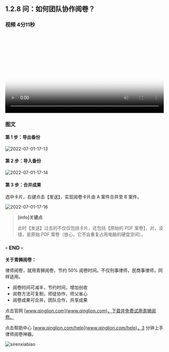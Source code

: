 ## 1.2.8 问：如何团队协作阅卷？


### 视频 4分11秒

<video id="my-video" class="video-js" controls preload="auto" width="100%"
poster="https://ipic.qinglion.com/2022-06-25-xietongyuejuan.jpeg" data-setup='{"aspectRatio":"16:9"}'>
<source src="https://ipic.qinglion.com/2022-06-25-xietongyuejuan.mp4" type='video/mp4' >
</video>


### 图文

#### 第 1 步：导出备份


![2022-07-01-17-13](https://ipic.qinglion.com/2022-07-01-17-13.png)

#### 第 2 步：导入备份

![2022-07-01-17-14](https://ipic.qinglion.com/2022-07-01-17-14.png)

#### 第 3 步：合并成果

选中卡片，右键点击【发送】，实现阅卷卡片由 A 案件合并至 B 案件。

![2022-07-01-17-16](https://ipic.qinglion.com/2022-07-01-17-16.png)



> **[info]关键点**
>
> 此时【发送】过去的不仅仅包括卡片，还包括【原始的 PDF 案卷】，对，没错，是原始 PDF 案卷（放心，它不会重复占用电脑的硬盘空间）。


### - END -

**关于青狮阅卷：**

律师阅卷，就用青狮阅卷，节约 50% 阅卷时间。不仅刑事律师，民商事律师，同样适用。

- 阅卷时间可减半，节约时间，增加创收
- 阅卷方法可复制，师徒协作，师父省心
- 阅卷成果可合并，团队合作，共享成果

点击官网 [www.qinglion.com](www.qinglion.com)，下载并免费试用青狮阅卷。

点击帮助中心 [www.qinglion.com/help](www.qinglion.com/help)，3 分钟上手律师阅卷神器。

![sirenxiabiao](https://ipic.qinglion.com/sirenxiabiao.jpeg)

